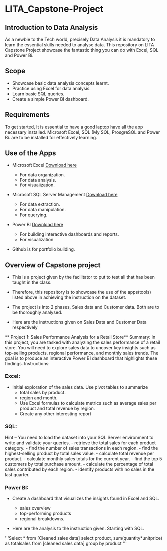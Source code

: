# LITA_Capstone-Project
## Introduction to Data Analysis 
As a newbie to the Tech world, precisely Data Analysis it is mandatory to learn the essential skills needed to analyse data. This repository on LITA Capstone Project showcase the fantastic thing you can do with Excel, SQL and Power Bi.

## Scope
- Showcase basic data analysis concepts learnt.
- Practice using Excel for data analysis.
- Learn basic SQL queries.
- Create a simple Power BI dashboard.

## Requirements 
To get started, It is essential to have a good laptop have all the app necessary installed. Microsoft Excel, SQL (My SQL, ProsgreSQL and Power Bi. are to be installed for effectively learning.

## Use of the Apps
- Microsoft Excel [Download here](https://www.microsoft.com)
  - For data organization.
  - For data analysis.
  - For visualization.
  
- Microsoft SQL Server Management [Download here](https://www.microsoft.com)
  - For data extraction.
  - For data manipulation.
  - For querying.
  
- Power BI [Download here](https://www.microsoft.com)
  - For building interactive dashboards and reports.
  - For visualization
    
- Github is for portfolio building.
  

## Overview of Capstone project
- This is a project given by the facilitator to put to test all that has been taught in the class.
- Therefore, this repository is to showcase the use of the apps(tools) listed above in achieving the instruction on the dataset.
- The project is into 2 phases, Sales data and Customer data. Both are to be thoroughly analysed.

- Here are the instructions given on Sales Data and Customer Data respectively
  
** Project 1: Sales Performance Analysis for a Retail Store**
Summary: In this project, you are tasked with analyzing the sales performance of a retail store.
You will need to explore sales data to uncover key insights such as top-selling products, regional
performance, and monthly sales trends. The goal is to produce an interactive Power BI
dashboard that highlights these findings.
Instructions:
### Excel:
- Initial exploration of the sales data. Use pivot tables to summarize
    - total sales by product.
    - region and month.
    - Use Excel formulas to calculate metrics such as average sales per product and total revenue by region.
    - Create any other interesting report
### SQL:
Hint – You need to load the dataset into your SQL Server environment to write and
validate your queries.
    - retrieve the total sales for each product category.
    - find the number of sales transactions in each region.
    - find the highest-selling product by total sales value.
    - calculate total revenue per product.
    - calculate monthly sales totals for the current year.
    - find the top 5 customers by total purchase amount.
    - calculate the percentage of total sales contributed by each region.
    - identify products with no sales in the last quarter.
### Power BI:
- Create a dashboard that visualizes the insights found in Excel and SQL. 
  -  sales overview
  -  top-performing products
  -  regional breakdowns.

- Here are the analysis to the instruction given. Starting with SQL.



'''Select * from [Cleaned sales data]
select product, sum(quantity*unitprice) as totalsales
from [cleaned sales data]
group by product
'''

